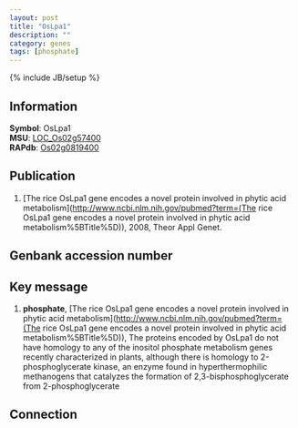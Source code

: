 ```yaml
---
layout: post
title: "OsLpa1"
description: ""
category: genes
tags: [phosphate]
---
```

{% include JB/setup %}

## Information
__Symbol__: OsLpa1  
__MSU__: [LOC_Os02g57400](http://rice.plantbiology.msu.edu/cgi-bin/ORF_infopage.cgi?orf=LOC_Os02g57400)  
__RAPdb__: [Os02g0819400](http://rapdb.dna.affrc.go.jp/viewer/gbrowse_details/irgsp1?name=Os02g0819400)  

## Publication
1. [The rice OsLpa1 gene encodes a novel protein involved in phytic acid metabolism](http://www.ncbi.nlm.nih.gov/pubmed?term=(The rice OsLpa1 gene encodes a novel protein involved in phytic acid metabolism%5BTitle%5D)), 2008, Theor Appl Genet.

## Genbank accession number

## Key message
1. __phosphate__, [The rice OsLpa1 gene encodes a novel protein involved in phytic acid metabolism](http://www.ncbi.nlm.nih.gov/pubmed?term=(The rice OsLpa1 gene encodes a novel protein involved in phytic acid metabolism%5BTitle%5D)),  The proteins encoded by OsLpa1 do not have homology to any of the inositol phosphate metabolism genes recently characterized in plants, although there is homology to 2-phosphoglycerate kinase, an enzyme found in hyperthermophilic methanogens that catalyzes the formation of 2,3-bisphosphoglycerate from 2-phosphoglycerate

## Connection


